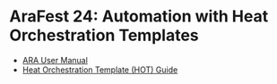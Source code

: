 # AraFest 24: Automation with Heat Orchestration Templates

- [ARA User Manual](https://arawireless.readthedocs.io/en/latest)
- [Heat Orchestration Template (HOT) Guide](https://docs.openstack.org/heat/latest/template_guide/index.html)
